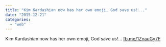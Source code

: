```yaml
---
title: "Kim Kardashian now has her own emoji, God save us!..."
date: "2015-12-21"
categories: 
  - "web"
---
```


Kim Kardashian now has her own emoji, God save us!... [fb.me/1ZnauGy7F](http://fb.me/1ZnauGy7F)
